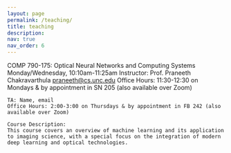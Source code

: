 ```yaml
---
layout: page
permalink: /teaching/
title: teaching
description: 
nav: true
nav_order: 6
---
```


COMP 790-175:
    Optical Neural Networks and Computing Systems
    Monday/Wednesday, 10:10am-11:25am
    Instructor:
    Prof. Praneeth Chakravarthula
    praneeth@cs.unc.edu
    Office Hours: 11:30-12:30 on Mondays & by appointment in SN 205 (also available over Zoom) 

    TA: Name, email
    Office Hours: 2:00-3:00 on Thursdays & by appointment in FB 242 (also available over Zoom) 

    Course Description:
    This course covers an overview of machine learning and its application to imaging science, with a special focus on the integration of modern deep learning and optical technologies. 

